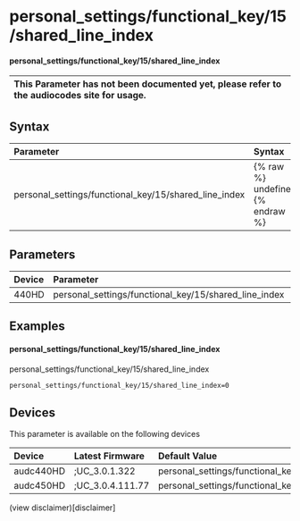 ﻿---
description: personal_settings/functional_key/15/shared_line_index
search: false
---

# personal_settings/functional_key/15/shared_line_index

#### personal_settings/functional_key/15/shared_line_index


| This Parameter has not been documented yet, please refer to the audiocodes site for usage.  |
| :--- |

## Syntax
| Parameter | Syntax |
| :--- | :--- |
|personal_settings/functional_key/15/shared_line_index | {% raw %} undefined {% endraw %} |

## Parameters
|Device|Parameter|value|Description|
|:---|:---|:---|:---|
| 440HD | personal_settings/functional_key/15/shared_line_index |  |  |

## Examples
#### personal_settings/functional_key/15/shared_line_index

personal_settings/functional_key/15/shared_line_index

```
personal_settings/functional_key/15/shared_line_index=0
```

## Devices
This parameter is available on the following devices

| Device | Latest Firmware | Default Value |
|:---|:---|:---|
| audc440HD | ;UC_3.0.1.322 | personal_settings/functional_key/15/shared_line_index=0 
| audc450HD | ;UC_3.0.4.111.77 | personal_settings/functional_key/15/shared_line_index=0 

(view disclaimer)[disclaimer]
